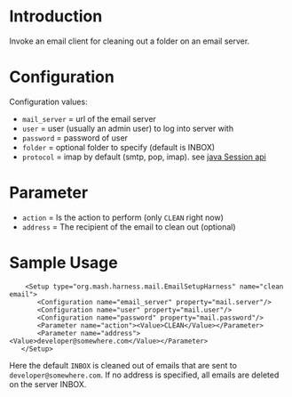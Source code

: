 # Introduction #

Invoke an email client for cleaning out a folder on an email server.

# Configuration #
Configuration values:
  * `mail_server` = url of the email server
  * `user` = user (usually an admin user) to log into server with
  * `password` = password of user
  * `folder` = optional folder to specify (default is INBOX)
  * `protocol` = imap by default (smtp, pop, imap).  see [java Session api](http://docs.oracle.com/javaee/5/api/javax/mail/Session.html)

# Parameter #
  * `action` = Is the action to perform (only `CLEAN` right now)
  * `address` = The recipient of the email to clean out (optional)

# Sample Usage #
```
    <Setup type="org.mash.harness.mail.EmailSetupHarness" name="clean email">
       <Configuration name="email_server" property="mail.server"/>
       <Configuration name="user" property="mail.user"/>
       <Configuration name="password" property="mail.password"/>
       <Parameter name="action"><Value>CLEAN</Value></Parameter>
       <Parameter name="address"><Value>developer@somewhere.com</Value></Parameter>
   </Setup>
```

Here the default `INBOX` is cleaned out of emails that are sent to `developer@somewhere.com`. 
If no address is specified, all emails are deleted on the server INBOX.
